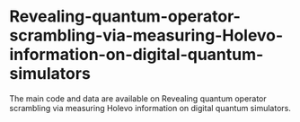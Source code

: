 # Revealing-quantum-operator-scrambling-via-measuring-Holevo-information-on-digital-quantum-simulators
The main code and data are available on Revealing quantum operator scrambling via measuring Holevo information on digital quantum simulators.
